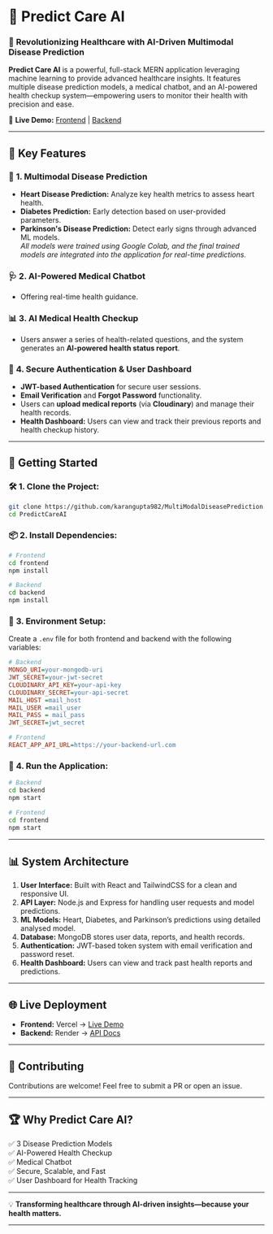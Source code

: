 
# 🌿 **Predict Care AI**  
### 🏥 **Revolutionizing Healthcare with AI-Driven Multimodal Disease Prediction**  

**Predict Care AI** is a powerful, full-stack MERN application leveraging machine learning to provide advanced healthcare insights. It features multiple disease prediction models, a medical chatbot, and an AI-powered health checkup system—empowering users to monitor their health with precision and ease.  

🚀 **Live Demo:** [Frontend](https://predictcareai.vercel.app/) | [Backend](https://predictcareai.onrender.com/api)  

---

## 🚨 **Key Features**  

### 🔬 **1. Multimodal Disease Prediction**  
- **Heart Disease Prediction:** Analyze key health metrics to assess heart health.  
- **Diabetes Prediction:** Early detection based on user-provided parameters.  
- **Parkinson's Disease Prediction:** Detect early signs through advanced ML models.  
*All models were trained using Google Colab, and the final trained models are integrated into the application for real-time predictions.*  

### 🩺 **2. AI-Powered Medical Chatbot**  
- Offering real-time health guidance.  

### 📊 **3. AI Medical Health Checkup**  
- Users answer a series of health-related questions, and the system generates an **AI-powered health status report**.  

### 🔐 **4. Secure Authentication & User Dashboard**  
- **JWT-based Authentication** for secure user sessions.  
- **Email Verification** and **Forgot Password** functionality.  
- Users can **upload medical reports** (via **Cloudinary**) and manage their health records.  
- **Health Dashboard:** Users can view and track their previous reports and health checkup history.  

---

## 🚀 **Getting Started**  

### 🛠️ **1. Clone the Project:**  
```bash
git clone https://github.com/karangupta982/MultiModalDiseasePrediction.git  
cd PredictCareAI  
```

### 📦 **2. Install Dependencies:**  
```bash
# Frontend  
cd frontend  
npm install  

# Backend  
cd backend  
npm install  
```

### 🔑 **3. Environment Setup:**  
Create a `.env` file for both frontend and backend with the following variables:  
```ini
# Backend  
MONGO_URI=your-mongodb-uri  
JWT_SECRET=your-jwt-secret  
CLOUDINARY_API_KEY=your-api-key  
CLOUDINARY_SECRET=your-api-secret 
MAIL_HOST =mail_host
MAIL_USER =mail_user
MAIL_PASS = mail_pass
JWT_SECRET=jwt_secret   

# Frontend  
REACT_APP_API_URL=https://your-backend-url.com  
```

### 🚀 **4. Run the Application:**  
```bash
# Backend  
cd backend  
npm start  

# Frontend  
cd frontend  
npm start  
```

---

## 📊 **System Architecture**  

1. **User Interface:** Built with React and TailwindCSS for a clean and responsive UI.  
2. **API Layer:** Node.js and Express for handling user requests and model predictions.  
3. **ML Models:** Heart, Diabetes, and Parkinson’s predictions using detailed analysed model.  
4. **Database:** MongoDB stores user data, reports, and health records.  
5. **Authentication:** JWT-based token system with email verification and password reset.  
6. **Health Dashboard:** Users can view and track past health reports and predictions.  

---

## 🌐 **Live Deployment**  

- **Frontend:** Vercel → [Live Demo](https://predictcareai.vercel.app/)  
- **Backend:** Render → [API Docs](https://predictcareai.onrender.com/api)  

---

## 🤝 **Contributing**  
Contributions are welcome! Feel free to submit a PR or open an issue.  

---

## 🏆 **Why Predict Care AI?**  
✅ 3 Disease Prediction Models  
✅ AI-Powered Health Checkup  
✅ Medical Chatbot  
✅ Secure, Scalable, and Fast  
✅ User Dashboard for Health Tracking  

---

💡 **Transforming healthcare through AI-driven insights—because your health matters.**  

---
